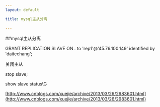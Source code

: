 ```yaml
---
layout: default

title: mysql主从分离

---
```


##mysql主从分离

GRANT REPLICATION SLAVE ON *.* to 'rep1'@'45.76.100.149' identified by 'daitechang';

关闭主从

stop slave;

show slave status\G
	 
[http://www.cnblogs.com/xuejie/archive/2013/03/26/2983601.html](http://www.cnblogs.com/xuejie/archive/2013/03/26/2983601.html)






    


